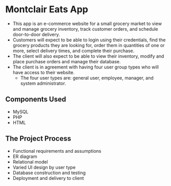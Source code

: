 # Montclair Eats App #

* This app is an e-commerce website for a small grocery market to view and manage grocery inventory, track customer orders, and schedule door-to-door delivery. 
* Customers will expect to be able to login using their credentials, find the grocery products they are looking for, order them in quantities of one or more, select delivery times, and complete their purchase.
* The client will also expect to be able to view their inventory, modify and place purchase orders and manage their database.
* The client is in agreement with having four user group types who will have access to their website.
  * The four user types are: general user, employee, manager, and system administrator. 

## Components Used ##
* MySQL
* PHP
* HTML

## The Project Process ##
* Functional requirements and assumptions
* ER diagram
* Relational model
* Varied UI design by user type
* Database construction and testing
* Deployment and delivery to client
